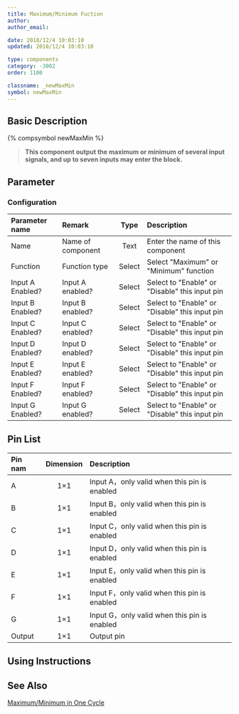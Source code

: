 ```yaml
---
title: Maximum/Minimum Fuction
author:
author_email:

date: 2018/12/4 10:03:10
updated: 2018/12/4 10:03:10

type: components
category: -3002
order: 1100

classname: _newMaxMin
symbol: newMaxMin
---
```


## Basic Description

{% compsymbol newMaxMin %}

> **This component output the maximum or minimum of several input signals, and up to seven inputs may enter the block.**

## Parameter

### Configuration

| Parameter name   | Remark            |  Type  | Description                                    |
| :--------------- | :---------------- | :----: | :--------------------------------------------- |
| Name             | Name of component |  Text  | Enter the name of this component               |
| Function         | Function type     | Select | Select "Maximum" or "Minimum" function         |
| Input A Enabled? | Input A enabled?  | Select | Select to "Enable" or "Disable" this input pin |
| Input B Enabled? | Input B enabled?  | Select | Select to "Enable" or "Disable" this input pin |
| Input C Enabled? | Input C enabled?  | Select | Select to "Enable" or "Disable" this input pin |
| Input D Enabled? | Input D enabled?  | Select | Select to "Enable" or "Disable" this input pin |
| Input E Enabled? | Input E enabled?  | Select | Select to "Enable" or "Disable" this input pin |
| Input F Enabled? | Input F enabled?  | Select | Select to "Enable" or "Disable" this input pin |
| Input G Enabled? | Input G enabled?  | Select | Select to "Enable" or "Disable" this input pin |

## Pin List

| Pin nam | Dimension | Description                                  |
| :------ | :-------: | :------------------------------------------- |
| A       |    1×1    | Input A，only valid when this pin is enabled |
| B       |    1×1    | Input B，only valid when this pin is enabled |
| C       |    1×1    | Input C，only valid when this pin is enabled |
| D       |    1×1    | Input D，only valid when this pin is enabled |
| E       |    1×1    | Input E，only valid when this pin is enabled |
| F       |    1×1    | Input F，only valid when this pin is enabled |
| G       |    1×1    | Input G，only valid when this pin is enabled |
| Output  |    1×1    | Output pin                                   |

## Using Instructions

## See Also

[Maximum/Minimum in One Cycle](comp_newMaxMinOneCycle.html)
